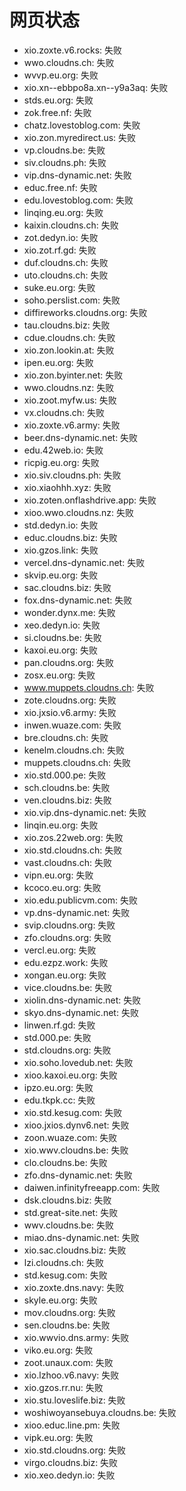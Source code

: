 # 网页状态
- xio.zoxte.v6.rocks: 失败
- wwo.cloudns.ch: 失败
- wvvp.eu.org: 失败
- xio.xn--ebbpo8a.xn--y9a3aq: 失败
- stds.eu.org: 失败
- zok.free.nf: 失败
- chatz.lovestoblog.com: 失败
- xio.zon.myredirect.us: 失败
- vp.cloudns.be: 失败
- siv.cloudns.ph: 失败
- vip.dns-dynamic.net: 失败
- educ.free.nf: 失败
- edu.lovestoblog.com: 失败
- linqing.eu.org: 失败
- kaixin.cloudns.ch: 失败
- zot.dedyn.io: 失败
- xio.zot.rf.gd: 失败
- duf.cloudns.ch: 失败
- uto.cloudns.ch: 失败
- suke.eu.org: 失败
- soho.perslist.com: 失败
- diffireworks.cloudns.org: 失败
- tau.cloudns.biz: 失败
- cdue.cloudns.ch: 失败
- xio.zon.lookin.at: 失败
- ipen.eu.org: 失败
- xio.zon.byinter.net: 失败
- wwo.cloudns.nz: 失败
- xio.zoot.myfw.us: 失败
- vx.cloudns.ch: 失败
- xio.zoxte.v6.army: 失败
- beer.dns-dynamic.net: 失败
- edu.42web.io: 失败
- ricpig.eu.org: 失败
- xio.siv.cloudns.ph: 失败
- xio.xiaohhh.xyz: 失败
- xio.zoten.onflashdrive.app: 失败
- xioo.wwo.cloudns.nz: 失败
- std.dedyn.io: 失败
- educ.cloudns.biz: 失败
- xio.gzos.link: 失败
- vercel.dns-dynamic.net: 失败
- skvip.eu.org: 失败
- sac.cloudns.biz: 失败
- fox.dns-dynamic.net: 失败
- wonder.dynx.me: 失败
- xeo.dedyn.io: 失败
- si.cloudns.be: 失败
- kaxoi.eu.org: 失败
- pan.cloudns.org: 失败
- zosx.eu.org: 失败
- www.muppets.cloudns.ch: 失败
- zote.cloudns.org: 失败
- xio.jxsio.v6.army: 失败
- inwen.wuaze.com: 失败
- bre.cloudns.ch: 失败
- kenelm.cloudns.ch: 失败
- muppets.cloudns.ch: 失败
- xio.std.000.pe: 失败
- sch.cloudns.be: 失败
- ven.cloudns.biz: 失败
- xio.vip.dns-dynamic.net: 失败
- linqin.eu.org: 失败
- xio.zos.22web.org: 失败
- xio.std.cloudns.ch: 失败
- vast.cloudns.ch: 失败
- vipn.eu.org: 失败
- kcoco.eu.org: 失败
- xio.edu.publicvm.com: 失败
- vp.dns-dynamic.net: 失败
- svip.cloudns.org: 失败
- zfo.cloudns.org: 失败
- vercl.eu.org: 失败
- edu.ezpz.work: 失败
- xongan.eu.org: 失败
- vice.cloudns.be: 失败
- xiolin.dns-dynamic.net: 失败
- skyo.dns-dynamic.net: 失败
- linwen.rf.gd: 失败
- std.000.pe: 失败
- std.cloudns.org: 失败
- xio.soho.lovedub.net: 失败
- xioo.kaxoi.eu.org: 失败
- ipzo.eu.org: 失败
- edu.tkpk.cc: 失败
- xio.std.kesug.com: 失败
- xioo.jxios.dynv6.net: 失败
- zoon.wuaze.com: 失败
- xio.wwv.cloudns.be: 失败
- clo.cloudns.be: 失败
- zfo.dns-dynamic.net: 失败
- daiwen.infinityfreeapp.com: 失败
- dsk.cloudns.biz: 失败
- std.great-site.net: 失败
- wwv.cloudns.be: 失败
- miao.dns-dynamic.net: 失败
- xio.sac.cloudns.biz: 失败
- lzi.cloudns.ch: 失败
- std.kesug.com: 失败
- xio.zoxte.dns.navy: 失败
- skyle.eu.org: 失败
- mov.cloudns.org: 失败
- sen.cloudns.be: 失败
- xio.wwvio.dns.army: 失败
- viko.eu.org: 失败
- zoot.unaux.com: 失败
- xio.lzhoo.v6.navy: 失败
- xio.gzos.rr.nu: 失败
- xio.stu.loveslife.biz: 失败
- woshiwoyansebuya.cloudns.be: 失败
- xioo.educ.line.pm: 失败
- vipk.eu.org: 失败
- xio.std.cloudns.org: 失败
- virgo.cloudns.biz: 失败
- xio.xeo.dedyn.io: 失败
